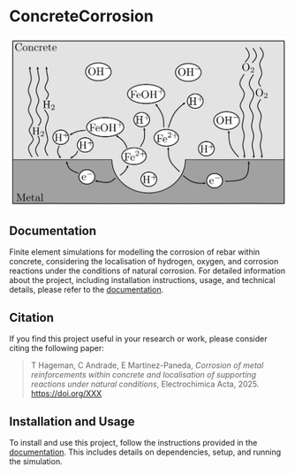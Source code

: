 # ConcreteCorrosion

![Figure 1: Description of the figure](Documentation/Domain.png)

## Documentation

Finite element simulations for modelling the corrosion of rebar within concrete, considering the localisation of hydrogen, oxygen, and corrosion reactions under the conditions of natural corrosion. For detailed information about the project, including installation instructions, usage, and technical details, please refer to the [documentation](Documentation/Doc.pdf).

## Citation

If you find this project useful in your research or work, please consider citing the following paper:

> T Hageman, C Andrade, E Martinez-Paneda, *Corrosion of metal reinforcements within concrete and localisation of supporting reactions under natural conditions*, Electrochimica Acta, 2025. https://doi.org/XXX

## Installation and Usage

To install and use this project, follow the instructions provided in the [documentation](Documentation/Doc.pdf). This includes details on dependencies, setup, and running the simulation.

